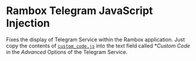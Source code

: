 # Rambox Telegram JavaScript Injection
Fixes the display of Telegram Service within the Rambox application.
Just copy the contents of [`custom_code.js`](./custom_code.js) into the text field called **Custom Code* in the *Advanced* Options of the Telegram Service.
